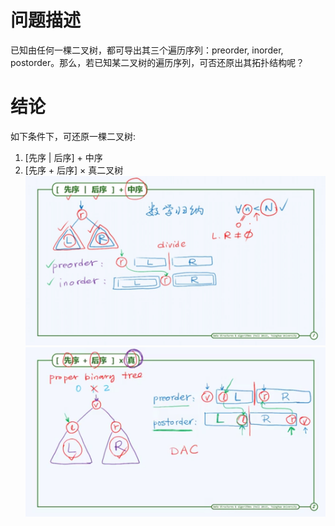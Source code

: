 # 问题描述

已知由任何一棵二叉树，都可导出其三个遍历序列：preorder, inorder, postorder。那么，若已知某二叉树的遍历序列，可否还原出其拓扑结构呢？

# 结论

如下条件下，可还原一棵二叉树:

1. [先序 | 后序] + 中序
2. [先序 + 后序] × 真二叉树
![[先序or后序]+中序](./示意图/[先序or后序]+中序.PNG)
![[先序+后序]×真](./示意图/[先序+后序]×真.PNG)
